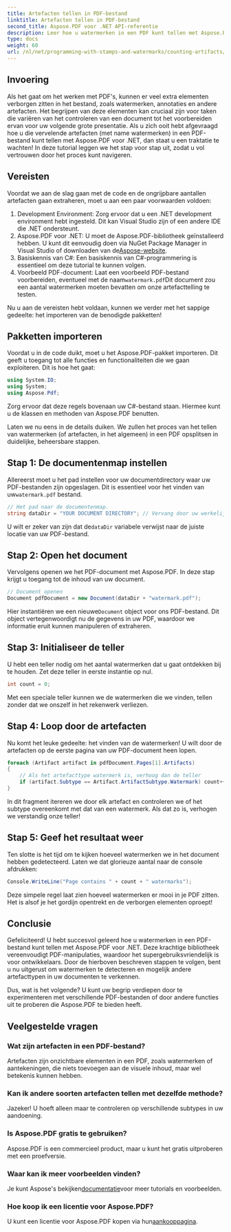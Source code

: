 ```yaml
---
title: Artefacten tellen in PDF-bestand
linktitle: Artefacten tellen in PDF-bestand
second_title: Aspose.PDF voor .NET API-referentie
description: Leer hoe u watermerken in een PDF kunt tellen met Aspose.PDF voor .NET. Stapsgewijze handleiding voor beginners, geen eerdere ervaring vereist.
type: docs
weight: 60
url: /nl/net/programming-with-stamps-and-watermarks/counting-artifacts/
---
```

## Invoering

Als het gaat om het werken met PDF's, kunnen er veel extra elementen verborgen zitten in het bestand, zoals watermerken, annotaties en andere artefacten. Het begrijpen van deze elementen kan cruciaal zijn voor taken die variëren van het controleren van een document tot het voorbereiden ervan voor uw volgende grote presentatie. Als u zich ooit hebt afgevraagd hoe u die vervelende artefacten (met name watermerken) in een PDF-bestand kunt tellen met Aspose.PDF voor .NET, dan staat u een traktatie te wachten! In deze tutorial leggen we het stap voor stap uit, zodat u vol vertrouwen door het proces kunt navigeren. 

## Vereisten

Voordat we aan de slag gaan met de code en de ongrijpbare aantallen artefacten gaan extraheren, moet u aan een paar voorwaarden voldoen:

1. Development Environment: Zorg ervoor dat u een .NET development environment hebt ingesteld. Dit kan Visual Studio zijn of een andere IDE die .NET ondersteunt.
2. Aspose.PDF voor .NET: U moet de Aspose.PDF-bibliotheek geïnstalleerd hebben. U kunt dit eenvoudig doen via NuGet Package Manager in Visual Studio of downloaden van de[Aspose-website](https://releases.aspose.com/pdf/net/).
3. Basiskennis van C#: Een basiskennis van C#-programmering is essentieel om deze tutorial te kunnen volgen.
4.  Voorbeeld PDF-document: Laat een voorbeeld PDF-bestand voorbereiden, eventueel met de naam`watermark.pdf`Dit document zou een aantal watermerken moeten bevatten om onze artefacttelling te testen.

Nu u aan de vereisten hebt voldaan, kunnen we verder met het sappige gedeelte: het importeren van de benodigde pakketten!

## Pakketten importeren

Voordat u in de code duikt, moet u het Aspose.PDF-pakket importeren. Dit geeft u toegang tot alle functies en functionaliteiten die we gaan exploiteren. Dit is hoe het gaat:

```csharp
using System.IO;
using System;
using Aspose.Pdf;
```

Zorg ervoor dat deze regels bovenaan uw C#-bestand staan. Hiermee kunt u de klassen en methoden van Aspose.PDF benutten. 

Laten we nu eens in de details duiken. We zullen het proces van het tellen van watermerken (of artefacten, in het algemeen) in een PDF opsplitsen in duidelijke, beheersbare stappen.

## Stap 1: De documentenmap instellen

 Allereerst moet u het pad instellen voor uw documentdirectory waar uw PDF-bestanden zijn opgeslagen. Dit is essentieel voor het vinden van uw`watermark.pdf` bestand.

```csharp
// Het pad naar de documentenmap.
string dataDir = "YOUR DOCUMENT DIRECTORY"; // Vervang door uw werkelijke pad
```

 U wilt er zeker van zijn dat de`dataDir` variabele verwijst naar de juiste locatie van uw PDF-bestand. 

## Stap 2: Open het document

Vervolgens openen we het PDF-document met Aspose.PDF. In deze stap krijgt u toegang tot de inhoud van uw document.

```csharp
// Document openen
Document pdfDocument = new Document(dataDir + "watermark.pdf");
```

 Hier instantiëren we een nieuwe`Document` object voor ons PDF-bestand. Dit object vertegenwoordigt nu de gegevens in uw PDF, waardoor we informatie eruit kunnen manipuleren of extraheren.

## Stap 3: Initialiseer de teller

U hebt een teller nodig om het aantal watermerken dat u gaat ontdekken bij te houden. Zet deze teller in eerste instantie op nul.

```csharp
int count = 0;
```

Met een speciale teller kunnen we de watermerken die we vinden, tellen zonder dat we onszelf in het rekenwerk verliezen.

## Stap 4: Loop door de artefacten

Nu komt het leuke gedeelte: het vinden van de watermerken! U wilt door de artefacten op de eerste pagina van uw PDF-document heen lopen.

```csharp
foreach (Artifact artifact in pdfDocument.Pages[1].Artifacts)
{
    // Als het artefacttype watermerk is, verhoog dan de teller
    if (artifact.Subtype == Artifact.ArtifactSubtype.Watermark) count++;
}
```

In dit fragment itereren we door elk artefact en controleren we of het subtype overeenkomt met dat van een watermerk. Als dat zo is, verhogen we verstandig onze teller!

## Stap 5: Geef het resultaat weer

Ten slotte is het tijd om te kijken hoeveel watermerken we in het document hebben gedetecteerd. Laten we dat glorieuze aantal naar de console afdrukken:

```csharp
Console.WriteLine("Page contains " + count + " watermarks");
```

Deze simpele regel laat zien hoeveel watermerken er mooi in je PDF zitten. Het is alsof je het gordijn opentrekt en de verborgen elementen oproept!

## Conclusie 

Gefeliciteerd! U hebt succesvol geleerd hoe u watermerken in een PDF-bestand kunt tellen met Aspose.PDF voor .NET. Deze krachtige bibliotheek vereenvoudigt PDF-manipulaties, waardoor het supergebruiksvriendelijk is voor ontwikkelaars. Door de hierboven beschreven stappen te volgen, bent u nu uitgerust om watermerken te detecteren en mogelijk andere artefacttypen in uw documenten te verkennen.

Dus, wat is het volgende? U kunt uw begrip verdiepen door te experimenteren met verschillende PDF-bestanden of door andere functies uit te proberen die Aspose.PDF te bieden heeft. 

## Veelgestelde vragen

### Wat zijn artefacten in een PDF-bestand?  
Artefacten zijn onzichtbare elementen in een PDF, zoals watermerken of aantekeningen, die niets toevoegen aan de visuele inhoud, maar wel betekenis kunnen hebben.

### Kan ik andere soorten artefacten tellen met dezelfde methode?  
Jazeker! U hoeft alleen maar te controleren op verschillende subtypes in uw aandoening.

### Is Aspose.PDF gratis te gebruiken?  
Aspose.PDF is een commercieel product, maar u kunt het gratis uitproberen met een proefversie. 

### Waar kan ik meer voorbeelden vinden?  
 Je kunt Aspose's bekijken[documentatie](https://reference.aspose.com/pdf/net/)voor meer tutorials en voorbeelden.

### Hoe koop ik een licentie voor Aspose.PDF?  
 U kunt een licentie voor Aspose.PDF kopen via hun[aankooppagina](https://purchase.aspose.com/buy).